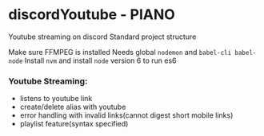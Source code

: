 # discordYoutube - PIANO
Youtube streaming on discord
Standard project structure

Make sure FFMPEG is installed
Needs global `nodemon` and `babel-cli babel-node`
Install `nvm` and install `node` version 6 to run es6

### Youtube Streaming:
 - listens to youtube link
 - create/delete alias with youtube
 - error handling with invalid links(cannot digest short mobile links)
 - playlist feature(syntax specified)
